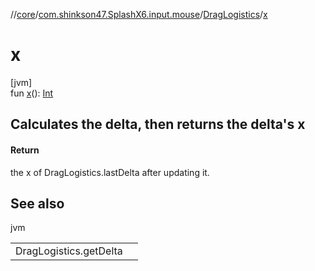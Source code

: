 //[core](../../../index.md)/[com.shinkson47.SplashX6.input.mouse](../index.md)/[DragLogistics](index.md)/[x](x.md)

# x

[jvm]\
fun [x](x.md)(): [Int](https://kotlinlang.org/api/latest/jvm/stdlib/kotlin/-int/index.html)

<h2>Calculates the delta, then returns the delta's x</h2>

#### Return

the x of DragLogistics.lastDelta after updating it.

## See also

jvm

| | |
|---|---|
| DragLogistics.getDelta |  |

